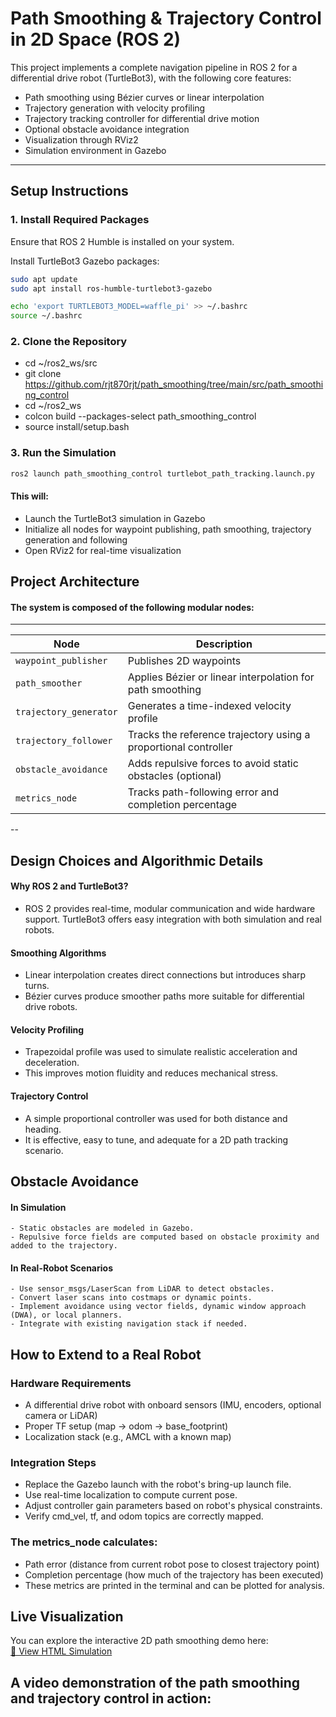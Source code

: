 # Path Smoothing & Trajectory Control in 2D Space (ROS 2)

This project implements a complete navigation pipeline in ROS 2 for a differential drive robot (TurtleBot3), with the following core features:

- Path smoothing using Bézier curves or linear interpolation
- Trajectory generation with velocity profiling
- Trajectory tracking controller for differential drive motion
- Optional obstacle avoidance integration
- Visualization through RViz2
- Simulation environment in Gazebo

---

## Setup Instructions

### 1. Install Required Packages

Ensure that ROS 2 Humble is installed on your system.

Install TurtleBot3 Gazebo packages:

```bash
sudo apt update
sudo apt install ros-humble-turtlebot3-gazebo
```

```bash
echo 'export TURTLEBOT3_MODEL=waffle_pi' >> ~/.bashrc
source ~/.bashrc
```
### 2. Clone the Repository
- cd ~/ros2_ws/src
- git clone <https://github.com/rjt870rjt/path_smoothing/tree/main/src/path_smoothing_control>
- cd ~/ros2_ws
- colcon build --packages-select path_smoothing_control
- source install/setup.bash

### 3. Run the Simulation
```bash
ros2 launch path_smoothing_control turtlebot_path_tracking.launch.py
```
#### This will:
- Launch the TurtleBot3 simulation in Gazebo
- Initialize all nodes for waypoint publishing, path smoothing, trajectory generation and following
- Open RViz2 for real-time visualization    

## Project Architecture
#### The system is composed of the following modular nodes:
----
| Node                   | Description                                                     |
| ---------------------- | --------------------------------------------------------------- |
| `waypoint_publisher`   | Publishes 2D waypoints                                          |
| `path_smoother`        | Applies Bézier or linear interpolation for path smoothing       |
| `trajectory_generator` | Generates a time-indexed velocity profile                       |
| `trajectory_follower`  | Tracks the reference trajectory using a proportional controller |
| `obstacle_avoidance`   | Adds repulsive forces to avoid static obstacles (optional)      |
| `metrics_node`         | Tracks path-following error and completion percentage           |
--

## Design Choices and Algorithmic Details
#### Why ROS 2 and TurtleBot3?

- ROS 2 provides real-time, modular communication and wide hardware support. TurtleBot3 offers easy integration with both simulation and real robots.
#### Smoothing Algorithms

- Linear interpolation creates direct connections but introduces sharp turns.
- Bézier curves produce smoother paths more suitable for differential drive robots.

#### Velocity Profiling
- Trapezoidal profile was used to simulate realistic acceleration and deceleration.
- This improves motion fluidity and reduces mechanical stress.

#### Trajectory Control
- A simple proportional controller was used for both distance and heading.
- It is effective, easy to tune, and adequate for a 2D path tracking scenario.

## Obstacle Avoidance
#### In Simulation
    - Static obstacles are modeled in Gazebo.
    - Repulsive force fields are computed based on obstacle proximity and added to the trajectory.
#### In Real-Robot Scenarios
    - Use sensor_msgs/LaserScan from LiDAR to detect obstacles.
    - Convert laser scans into costmaps or dynamic points.
    - Implement avoidance using vector fields, dynamic window approach (DWA), or local planners.
    - Integrate with existing navigation stack if needed.

## How to Extend to a Real Robot
### Hardware Requirements

- A differential drive robot with onboard sensors (IMU, encoders, optional camera or LiDAR)
- Proper TF setup (map -> odom -> base_footprint)
- Localization stack (e.g., AMCL with a known map)

### Integration Steps
- Replace the Gazebo launch with the robot's bring-up launch file.
- Use real-time localization to compute current pose.
- Adjust controller gain parameters based on robot's physical constraints.
- Verify cmd_vel, tf, and odom topics are correctly mapped.

### The metrics_node calculates:
- Path error (distance from current robot pose to closest trajectory point)
- Completion percentage (how much of the trajectory has been executed)
- These metrics are printed in the terminal and can be plotted for analysis.

## Live Visualization

You can explore the interactive 2D path smoothing demo here:  
[🔗 View HTML Simulation](https://)

## A video demonstration of the path smoothing and trajectory control in action:
